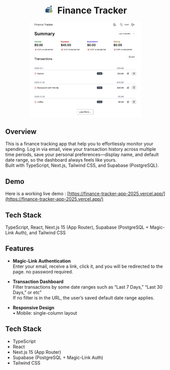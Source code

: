 <div align="center">
  <div>
    <h1><img src="./public/icons/finance-app-icon.svg" width="30" alt="Logo" />&nbsp;&nbsp;Finance Tracker</h1>
  </div>
  </ hr>
  <div>
    <img src="./public/screenshot-demo.png" alt="finance tracker" width="70%" height="70%" />
  </div>
</div>

## Overview

This is a finance tracking app that help you to effortlessly monitor your spending.
Log in via email, view your transaction history across multiple time periods, save your personal preferences—display name, and default date range, so the dashboard always feels like yours.  
Built with TypeScript, Next.js, Tailwind CSS, and Supabase (PostgreSQL).

## Demo

Here is a working live demo : [https://finance-tracker-app-2025.vercel.app/](https://finance-tracker-app-2025.vercel.app/)

## Tech Stack

TypeScript, React, Next.js 15 (App Router), Supabase (PostgreSQL + Magic-Link Auth), and Tailwind CSS

## Features

- **Magic-Link Authentication**  
  Enter your email, receive a link, click it, and you will be redirected to the page. no password required.

- **Transaction Dashboard**  
  Filter transactions by some date ranges such as “Last 7 Days,” “Last 30 Days,” or etc”  
  If no filter is in the URL, the user’s saved default date range applies.

- **Responsive Design**  
  • Mobile: single-column layout

## Tech Stack

- TypeScript
- React
- Next.js 15 (App Router)
- Supabase (PostgreSQL + Magic-Link Auth)
- Tailwind CSS
